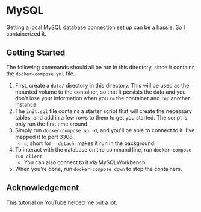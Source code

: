 # MySQL

Getting a local MySQL database connection set up can be a hassle. So I containerized it.

## Getting Started

The following commands should all be run in this directory, since it contains the `docker-compose.yml` file.

1. First, create a `data/` directory in this directory. This will be used as the mounted volume to the container, so that it persists the data and you don't lose your information when you `rm` the container and `run` another instance.
2. The `init.sql` file contains a starter script that will create the necessary tables, and add in a few rows to them to get you started. The script is only run the first time around.
3. Simply run `docker-compose up -d`, and you'll be able to connect to it. I've mapped it to port 3308.
	- `d`, short for `--detach`, makes it run in the background.
4. To interact with the database on the command line, run `docker-compose run client`.
	- You can also connect to it via MySQLWorkbench.
5. When you're done, run `docker-compose down` to stop the containers.

## Acknowledgement

[This tutorial](https://www.youtube.com/watch?v=q5J3rtAGGNU) on YouTube helped me out a lot.
